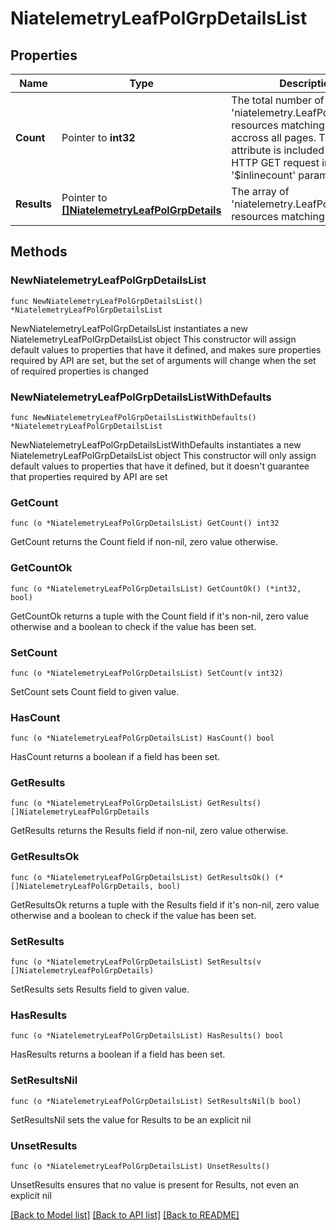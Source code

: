 # NiatelemetryLeafPolGrpDetailsList

## Properties

Name | Type | Description | Notes
------------ | ------------- | ------------- | -------------
**Count** | Pointer to **int32** | The total number of &#39;niatelemetry.LeafPolGrpDetails&#39; resources matching the request, accross all pages. The &#39;Count&#39; attribute is included when the HTTP GET request includes the &#39;$inlinecount&#39; parameter. | [optional] 
**Results** | Pointer to [**[]NiatelemetryLeafPolGrpDetails**](NiatelemetryLeafPolGrpDetails.md) | The array of &#39;niatelemetry.LeafPolGrpDetails&#39; resources matching the request. | [optional] 

## Methods

### NewNiatelemetryLeafPolGrpDetailsList

`func NewNiatelemetryLeafPolGrpDetailsList() *NiatelemetryLeafPolGrpDetailsList`

NewNiatelemetryLeafPolGrpDetailsList instantiates a new NiatelemetryLeafPolGrpDetailsList object
This constructor will assign default values to properties that have it defined,
and makes sure properties required by API are set, but the set of arguments
will change when the set of required properties is changed

### NewNiatelemetryLeafPolGrpDetailsListWithDefaults

`func NewNiatelemetryLeafPolGrpDetailsListWithDefaults() *NiatelemetryLeafPolGrpDetailsList`

NewNiatelemetryLeafPolGrpDetailsListWithDefaults instantiates a new NiatelemetryLeafPolGrpDetailsList object
This constructor will only assign default values to properties that have it defined,
but it doesn't guarantee that properties required by API are set

### GetCount

`func (o *NiatelemetryLeafPolGrpDetailsList) GetCount() int32`

GetCount returns the Count field if non-nil, zero value otherwise.

### GetCountOk

`func (o *NiatelemetryLeafPolGrpDetailsList) GetCountOk() (*int32, bool)`

GetCountOk returns a tuple with the Count field if it's non-nil, zero value otherwise
and a boolean to check if the value has been set.

### SetCount

`func (o *NiatelemetryLeafPolGrpDetailsList) SetCount(v int32)`

SetCount sets Count field to given value.

### HasCount

`func (o *NiatelemetryLeafPolGrpDetailsList) HasCount() bool`

HasCount returns a boolean if a field has been set.

### GetResults

`func (o *NiatelemetryLeafPolGrpDetailsList) GetResults() []NiatelemetryLeafPolGrpDetails`

GetResults returns the Results field if non-nil, zero value otherwise.

### GetResultsOk

`func (o *NiatelemetryLeafPolGrpDetailsList) GetResultsOk() (*[]NiatelemetryLeafPolGrpDetails, bool)`

GetResultsOk returns a tuple with the Results field if it's non-nil, zero value otherwise
and a boolean to check if the value has been set.

### SetResults

`func (o *NiatelemetryLeafPolGrpDetailsList) SetResults(v []NiatelemetryLeafPolGrpDetails)`

SetResults sets Results field to given value.

### HasResults

`func (o *NiatelemetryLeafPolGrpDetailsList) HasResults() bool`

HasResults returns a boolean if a field has been set.

### SetResultsNil

`func (o *NiatelemetryLeafPolGrpDetailsList) SetResultsNil(b bool)`

 SetResultsNil sets the value for Results to be an explicit nil

### UnsetResults
`func (o *NiatelemetryLeafPolGrpDetailsList) UnsetResults()`

UnsetResults ensures that no value is present for Results, not even an explicit nil

[[Back to Model list]](../README.md#documentation-for-models) [[Back to API list]](../README.md#documentation-for-api-endpoints) [[Back to README]](../README.md)


